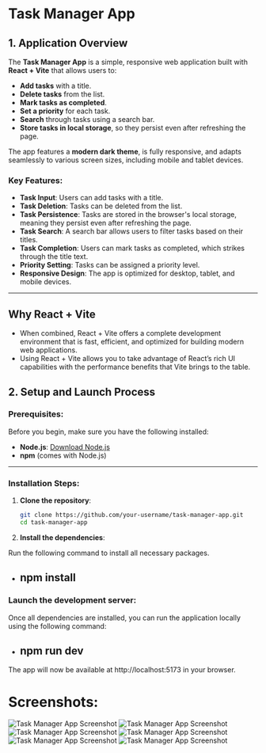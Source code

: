 # Task Manager App

## 1. Application Overview

The **Task Manager App** is a simple, responsive web application built with **React + Vite** that allows users to:

- **Add tasks** with a title.
- **Delete tasks** from the list.
- **Mark tasks as completed**.
- **Set a priority** for each task.
- **Search** through tasks using a search bar.
- **Store tasks in local storage**, so they persist even after refreshing the page.

The app features a **modern dark theme**, is fully responsive, and adapts seamlessly to various screen sizes, including mobile and tablet devices.

### Key Features:

- **Task Input**: Users can add tasks with a title.
- **Task Deletion**: Tasks can be deleted from the list.
- **Task Persistence**: Tasks are stored in the browser's local storage, meaning they persist even after refreshing the page.
- **Task Search**: A search bar allows users to filter tasks based on their titles.
- **Task Completion**: Users can mark tasks as completed, which strikes through the title text.
- **Priority Setting**: Tasks can be assigned a priority level.
- **Responsive Design**: The app is optimized for desktop, tablet, and mobile devices.

---

## Why React + Vite
- When combined, React + Vite offers a complete development environment that is fast, efficient, and optimized for building modern web applications.
- Using React + Vite allows you to take advantage of React’s rich UI capabilities with the performance benefits that Vite brings to the table.

## 2. Setup and Launch Process

### Prerequisites:

Before you begin, make sure you have the following installed:

- **Node.js**: [Download Node.js](https://nodejs.org/)
- **npm** (comes with Node.js)

---

### Installation Steps:

1. **Clone the repository**:

   ```bash
   git clone https://github.com/your-username/task-manager-app.git
   cd task-manager-app

2. **Install the dependencies**:

Run the following command to install all necessary packages.
- **npm install**
  ---

### Launch the development server:

Once all dependencies are installed, you can run the application locally using the following command:

- **npm run dev**
  ---
The app will now be available at http://localhost:5173 in your browser.

# Screenshots:
![Task Manager App Screenshot](task-manager/src/assets/Screenshot%20(56).png)
![Task Manager App Screenshot](task-manager/src/assets/Screenshot%20(57).png)
![Task Manager App Screenshot](task-manager/src/assets/Screenshot%20(58).png)
![Task Manager App Screenshot](task-manager/src/assets/Screenshot%20(59).png)
![Task Manager App Screenshot](task-manager/src/assets/Screenshot%20(60).png)
![Task Manager App Screenshot](task-manager/src/assets/Screenshot%20(61).png)
